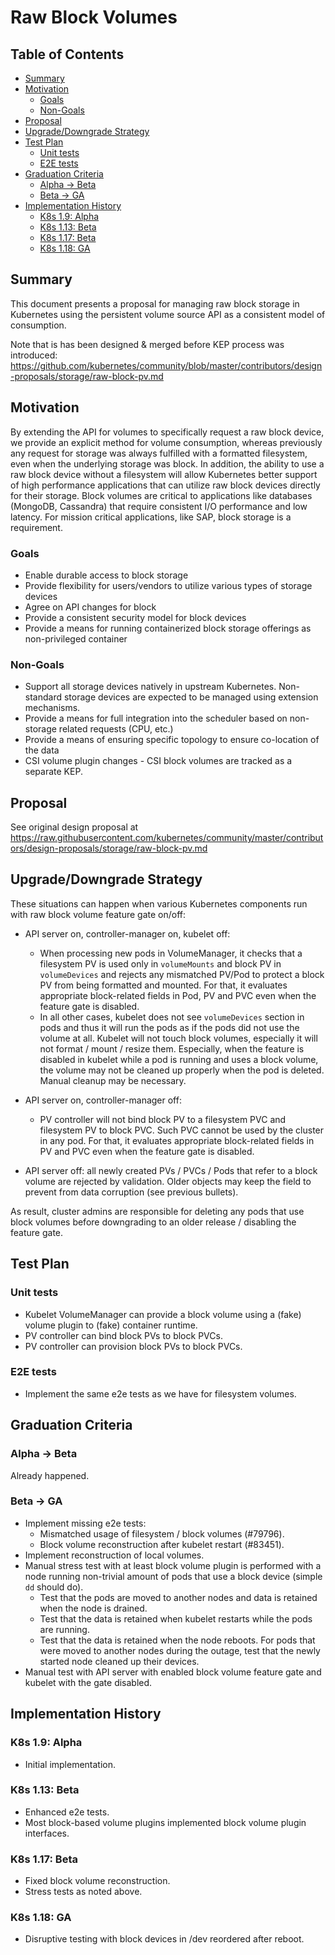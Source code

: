 # Raw Block Volumes

## Table of Contents

<!-- toc -->
- [Summary](#summary)
- [Motivation](#motivation)
  - [Goals](#goals)
  - [Non-Goals](#non-goals)
- [Proposal](#proposal)
- [Upgrade/Downgrade Strategy](#upgradedowngrade-strategy)
- [Test Plan](#test-plan)
  - [Unit tests](#unit-tests)
  - [E2E tests](#e2e-tests)
- [Graduation Criteria](#graduation-criteria)
  - [Alpha -&gt; Beta](#alpha---beta)
  - [Beta -&gt; GA](#beta---ga)
- [Implementation History](#implementation-history)
  - [K8s 1.9: Alpha](#k8s-19-alpha)
  - [K8s 1.13: Beta](#k8s-113-beta)
  - [K8s 1.17: Beta](#k8s-117-beta)
  - [K8s 1.18: GA](#k8s-118-ga)
<!-- /toc -->

## Summary

This document presents a proposal for managing raw block storage in Kubernetes
using the persistent volume source API as a consistent model of consumption.

Note that is has been designed & merged before KEP process was introduced:
https://github.com/kubernetes/community/blob/master/contributors/design-proposals/storage/raw-block-pv.md

## Motivation

By extending the API for volumes to specifically request a raw block device,
we provide an explicit method for volume consumption, whereas previously any
request for storage was always fulfilled with a formatted filesystem, even when
the underlying storage was block. In addition, the ability to use a raw block
device without a filesystem will allow Kubernetes better support of high
performance applications that can utilize raw block devices directly for their
storage. Block volumes are critical to applications like databases (MongoDB,
Cassandra) that require consistent I/O performance and low latency. For mission
critical applications, like SAP, block storage is a requirement.

### Goals

* Enable durable access to block storage
* Provide flexibility for users/vendors to utilize various types of storage devices
* Agree on API changes for block
* Provide a consistent security model for block devices 
* Provide a means for running containerized block storage offerings as non-privileged container

### Non-Goals

* Support all storage devices natively in upstream Kubernetes. Non-standard storage devices are expected to be managed using extension
  mechanisms.
* Provide a means for full integration into the scheduler based on non-storage related requests (CPU, etc.)
* Provide a means of ensuring specific topology to ensure co-location of the data 
* CSI volume plugin changes - CSI block volumes are tracked as a separate KEP.

## Proposal

See original design proposal at
https://raw.githubusercontent.com/kubernetes/community/master/contributors/design-proposals/storage/raw-block-pv.md

## Upgrade/Downgrade Strategy

These situations can happen when various Kubernetes components run with raw block volume feature gate on/off:

* API server on, controller-manager on, kubelet off:
  * When processing new pods in VolumeManager, it checks that a filesystem PV
    is used only in `volumeMounts` and block PV in `volumeDevices` and
    rejects any mismatched PV/Pod to protect a block PV from being formatted
    and mounted.
    For that, it evaluates appropriate block-related fields in Pod, PV and PVC
    even when the feature gate is disabled.
  * In all other cases, kubelet does not see `volumeDevices` section in pods
    and thus it will run the pods as if the pods did not use the volume at all.
    Kubelet will not touch block volumes, especially it will not format / mount /
    resize them. Especially, when the feature is disabled in kubelet while
    a pod is running and uses a block volume, the volume may not be cleaned
    up properly when the pod is deleted. Manual cleanup may be necessary.

* API server on, controller-manager off:
  * PV controller will not bind block PV to a filesystem PVC and filesystem PV
    to block PVC. Such PVC cannot be used by the cluster in any pod.
    For that, it evaluates appropriate block-related fields in PV and PVC
    even when the feature gate is disabled.

* API server off: all newly created PVs / PVCs / Pods that refer to a block
  volume are rejected by validation. Older objects may keep the field to
  prevent from data corruption (see previous bullets).

As result, cluster admins are responsible for deleting any pods that use block
volumes before downgrading to an older release / disabling the feature gate.

## Test Plan

### Unit tests

* Kubelet VolumeManager can provide a block volume using a (fake) volume plugin
  to (fake) container runtime.
* PV controller can bind block PVs to block PVCs.
* PV controller can provision block PVs to block PVCs.

### E2E tests

* Implement the same e2e tests as we have for filesystem volumes.

## Graduation Criteria

### Alpha -> Beta
Already happened.

### Beta -> GA
* Implement missing e2e tests:
  * Mismatched usage of filesystem / block volumes (#79796).
  * Block volume reconstruction after kubelet restart (#83451).
* Implement reconstruction of local volumes.
* Manual stress test with at least block volume plugin is performed with a node
  running non-trivial amount of pods that use a block device (simple `dd`
  should do).
  * Test that the pods are moved to another nodes and data is retained when
    the node is drained.
  * Test that the data is retained when kubelet restarts while the pods are
    running.
  * Test that the data is retained when the node reboots. For pods that were
    moved to another nodes during the outage, test that the newly started node
    cleaned up their devices.
* Manual test with API server with enabled block volume feature gate and
  kubelet with the gate disabled.

## Implementation History

### K8s 1.9: Alpha
* Initial implementation.

### K8s 1.13: Beta
* Enhanced e2e tests.
* Most block-based volume plugins implemented block volume plugin interfaces.

### K8s 1.17: Beta
* Fixed block volume reconstruction.
* Stress tests as noted above.

### K8s 1.18: GA
* Disruptive testing with block devices in /dev reordered after reboot.

